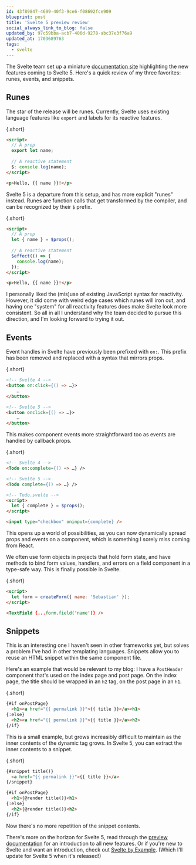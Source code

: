 ```yaml
---
id: 43f89847-4699-40f3-9ce6-f08692fce909
blueprint: post
title: 'Svelte 5 preview review'
social_always_link_to_blog: false
updated_by: 97c59bba-acb7-406d-9278-abc37e3f76a9
updated_at: 1703689763
tags:
  - svelte
---
```

The Svelte team set up a miniature [documentation site](https://svelte-5-preview.vercel.app/docs) highlighting the new features coming to Svelte 5. Here's a quick review of my three favorites: runes, events, and snippets.

<!--more-->

## Runes

The star of the release will be runes. Currently, Svelte uses existing language features like `export` and labels for its reactive features.

{.short}
```html
<script>
  // A prop
  export let name;
  
  // A reactive statement
  $: console.log(name);
</script>

<p>Hello, {{ name }}!</p>
```

Svelte 5 is a departure from this setup, and has more explicit "runes"  instead. Runes are function calls that get transformed by the compiler, and can be recognized by their `$` prefix.

{.short}
```html
<script>
  // A prop
  let { name } = $props();
  
  // A reactive statement
  $effect(() => {
    console.log(name);
  });
</script>

<p>Hello, {{ name }}!</p>
```

I personally liked the (mis)use of existing JavaScript syntax for reactivity. However, it did come with weird edge cases which runes will iron out, and having one "system" for all reactivity features does make Svelte look more consistent. So all in all I understand why the team decided to pursue this direction, and I'm looking forward to trying it out.

## Events

Event handles in Svelte have previously been prefixed with `on:`. This prefix has been removed and replaced with a syntax that mirrors props.

{.short}
```html
<!-- Svelte 4 -->
<button on:click={() => …}>
    …
</button>

<!-- Svelte 5 -->
<button onclick={() => …}>
    …
</button>
```

This makes component events more straightforward too as events are handled by callback props.

{.short}
```html
<!-- Svelte 4 -->
<Todo on:complete={() => …} />

<!-- Svelte 5 -->
<Todo complete={() => …} />

<!-- Todo.svelte -->
<script>
  let { complete } = $props();
</script>

<input type="checkbox" oninput={complete} />
```

This opens up a world of possibilities, as you can now dynamically spread props and events on a component, which is something I sorely miss coming from React.

We often use form objects in projects that hold form state, and have methods to bind form values, handlers, and errors on a field component in a type-safe way. This is finally possible in Svelte.

{.short}
```html
<script>
  let form = createForm({ name: 'Sebastian' });
</script>

<TextField {...form.field('name')} />
```

## Snippets

This is an interesting one I haven't seen in other frameworks yet, but solves a problem I've had in other templating languages. Snippets allow you to reuse an HTML snippet within the same component file.

Here's an example that would be relevant to my blog: I have a `PostHeader` component that's used on the index page and post page. On the index page, the title should be wrapped in an `h2` tag, on the post page in an `h1`.

{.short}
```html
{#if onPostPage}
  <h1><a href="{{ permalink }}">{{ title }}</a><h1>
{:else}
  <h2><a href="{{ permalink }}">{{ title }}</a><h2>
{/if}
```

This is a small example, but grows increasibly difficult to maintain as the inner contents of the dynamic tag grows. In Svelte 5, you can extract the inner contents to a snippet.

{.short}
```html
{#snippet title()}
  <a href="{{ permalink }}">{{ title }}</a>
{/snippet}

{#if onPostPage}
  <h1>{@render title()}<h1>
{:else}
  <h2>{@render title()}<h2>
{/if}
```

Now there's no more repetition of the snippet contents.

There's more on the horizon for Svelte 5, read through the [preview documentation](https://svelte-5-preview.vercel.app/docs) for an introduction to all new features. Or if you're new to Svelte and want an introduction, check out [Svelte by Example](https://sveltebyexample.com). (Which I'll update for Svelte 5 when it's released!)